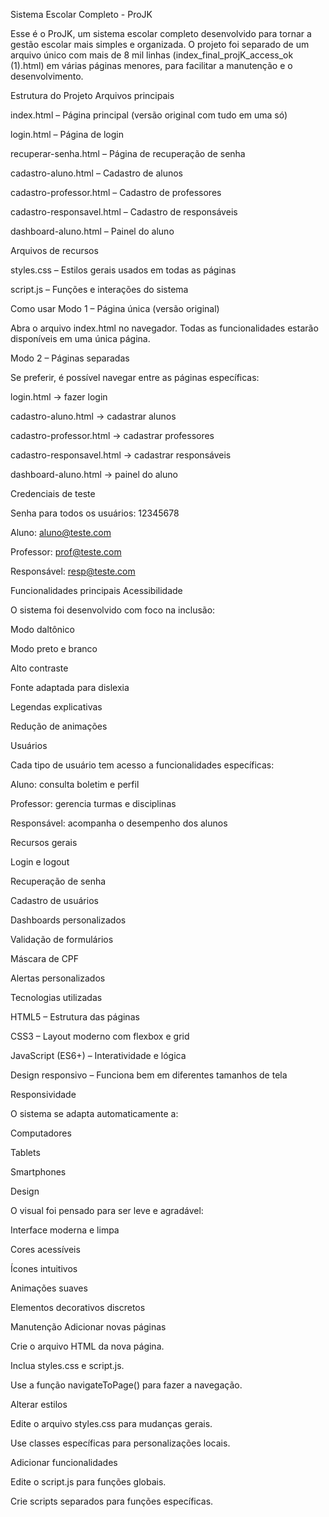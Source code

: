 Sistema Escolar Completo - ProJK

Esse é o ProJK, um sistema escolar completo desenvolvido para tornar a gestão escolar mais simples e organizada.
O projeto foi separado de um arquivo único com mais de 8 mil linhas (index_final_projK_access_ok (1).html) em várias páginas menores, para facilitar a manutenção e o desenvolvimento.

Estrutura do Projeto
Arquivos principais

index.html – Página principal (versão original com tudo em uma só)

login.html – Página de login

recuperar-senha.html – Página de recuperação de senha

cadastro-aluno.html – Cadastro de alunos

cadastro-professor.html – Cadastro de professores

cadastro-responsavel.html – Cadastro de responsáveis

dashboard-aluno.html – Painel do aluno

Arquivos de recursos

styles.css – Estilos gerais usados em todas as páginas

script.js – Funções e interações do sistema

Como usar
Modo 1 – Página única (versão original)

Abra o arquivo index.html no navegador.
Todas as funcionalidades estarão disponíveis em uma única página.

Modo 2 – Páginas separadas

Se preferir, é possível navegar entre as páginas específicas:

login.html → fazer login

cadastro-aluno.html → cadastrar alunos

cadastro-professor.html → cadastrar professores

cadastro-responsavel.html → cadastrar responsáveis

dashboard-aluno.html → painel do aluno

Credenciais de teste

Senha para todos os usuários: 12345678

Aluno: aluno@teste.com

Professor: prof@teste.com

Responsável: resp@teste.com

Funcionalidades principais
Acessibilidade

O sistema foi desenvolvido com foco na inclusão:

Modo daltônico

Modo preto e branco

Alto contraste

Fonte adaptada para dislexia

Legendas explicativas

Redução de animações

Usuários

Cada tipo de usuário tem acesso a funcionalidades específicas:

Aluno: consulta boletim e perfil

Professor: gerencia turmas e disciplinas

Responsável: acompanha o desempenho dos alunos

Recursos gerais

Login e logout

Recuperação de senha

Cadastro de usuários

Dashboards personalizados

Validação de formulários

Máscara de CPF

Alertas personalizados

Tecnologias utilizadas

HTML5 – Estrutura das páginas

CSS3 – Layout moderno com flexbox e grid

JavaScript (ES6+) – Interatividade e lógica

Design responsivo – Funciona bem em diferentes tamanhos de tela

Responsividade

O sistema se adapta automaticamente a:

Computadores

Tablets

Smartphones

Design

O visual foi pensado para ser leve e agradável:

Interface moderna e limpa

Cores acessíveis

Ícones intuitivos

Animações suaves

Elementos decorativos discretos

Manutenção
Adicionar novas páginas

Crie o arquivo HTML da nova página.

Inclua styles.css e script.js.

Use a função navigateToPage() para fazer a navegação.

Alterar estilos

Edite o arquivo styles.css para mudanças gerais.

Use classes específicas para personalizações locais.

Adicionar funcionalidades

Edite o script.js para funções globais.

Crie scripts separados para funções específicas.
